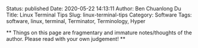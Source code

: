 Status: published
Date: 2020-05-22 14:13:11
Author: Ben Chuanlong Du
Title: Linux Terminal Tips
Slug: linux-terminal-tips
Category: Software
Tags: software, linux, terminal, Terminator, Terminology, Hyper

**
Things on this page are
fragmentary and immature notes/thoughts of the author.
Please read with your own judgement!
**
